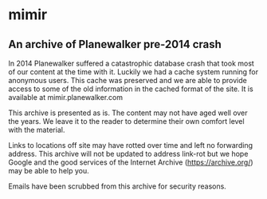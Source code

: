 # mimir
An archive of Planewalker pre-2014 crash
----------------------------------------

In 2014 Planewalker suffered a catastrophic database crash that took most of our 
content at the time with it. Luckily we had a cache system running for anonymous users.
This cache was preserved and we are able to provide access to some of the old 
information in the cached format of the site. It is available at mimir.planewalker.com

This archive is presented as is. The content may not have aged well over the years.
We leave it to the reader to determine their own comfort level with the material.

Links to locations off site may have rotted over time and left no forwarding address.
This archive will not be updated to address link-rot but we hope Google and the
good services of the Internet Archive (https://archive.org/) may be able to help you.

Emails have been scrubbed from this archive for security reasons.
